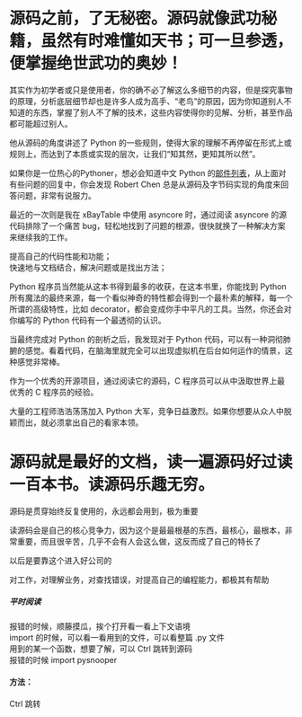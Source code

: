 
# 源码之前，了无秘密。源码就像武功秘籍，虽然有时难懂如天书；可一旦参透，便掌握绝世武功的奥妙！  

其实作为初学者或只是使用者，你的确不必了解这么多细节的内容，但是探究事物的原理，分析底层细节却也是许多人成为高手、“老鸟”的原因，因为你知道别人不知道的东西，掌握了别人不了解的技术，这些内容使得你的见解、分析，甚至作品都可能超过别人。  

他从源码的角度讲述了 Python 的一些规则，使得大家的理解不再停留在形式上或规则上，而达到了本质或实现的层次，让我们“知其然，更知其所以然”。  

如果你是一位热心的Pythoner，想必会知道中文 Python 的[邮件列表](http://groups.google.com/group/python-cn)，从上面对有些问题的回复中，你会发现 Robert Chen 总是从源码及字节码实现的角度来回答问题，非常有说服力。  

最近的一次则是我在 xBayTable 中使用 asyncore 时，通过阅读 asyncore 的源代码排除了一个痛苦 bug，轻松地找到了问题的根源，很快就换了一种解决方案来继续我的工作。  

提高自己的代码性能和功能；  
快速地与文档结合，解决问题或是找出方法；  

Python 程序员当然能从这本书得到最多的收获，在这本书里，你能找到 Python 所有魔法的最终来源，每一个看似神奇的特性都会得到一个最朴素的解释，每一个所谓的高级特性，比如 decorator，都会变成你手中平凡的工具。当然，你还会对你编写的 Python 代码有一个最透彻的认识。  

当最终完成对 Python 的剖析之后，我发现对于 Python 代码，可以有一种洞彻肺腑的感觉。看着代码，在脑海里就完全可以出现虚拟机在后台如何运作的情景，这种感觉非常棒。  

作为一个优秀的开源项目，通过阅读它的源码，C 程序员可以从中汲取世界上最优秀的 C 程序员的经验。  

大量的工程师浩浩荡荡加入 Python 大军，竞争日益激烈。如果你想要从众人中脱颖而出，就必须拿出自己的看家本领。  



# 源码就是最好的文档，读一遍源码好过读一百本书。读源码乐趣无穷。

源码是贯穿始终反复使用的，永远都会用到，极为重要  

读源码会是自己的核心竞争力，因为这个是最最根基的东西，最核心，最根本，非常重要，而且很辛苦，几乎不会有人会这么做，这反而成了自己的特长了  

以后是要靠这个进入好公司的  

对工作，对理解业务，对查找错误，对提高自己的编程能力，都极其有帮助  


##### 平时阅读  
报错的时候，顺藤摸瓜，挨个打开看一看上下文语境  
import 的时候，可以看一看用到的文件，可以看整篇 .py 文件  
用到的某一个函数，想要了解，可以 Ctrl 跳转到源码  
报错的时候 import pysnooper  


#### 方法：
Ctrl 跳转  



